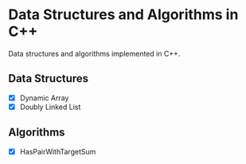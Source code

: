 # Data Structures and Algorithms in C++

Data structures and algorithms implemented in C++.

## Data Structures

- [x] Dynamic Array
- [X] Doubly Linked List

## Algorithms
- [x] HasPairWithTargetSum
